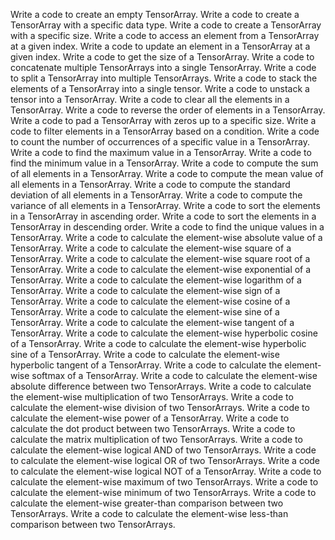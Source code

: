 Write a code to create an empty TensorArray.
Write a code to create a TensorArray with a specific data type.
Write a code to create a TensorArray with a specific size.
Write a code to access an element from a TensorArray at a given index.
Write a code to update an element in a TensorArray at a given index.
Write a code to get the size of a TensorArray.
Write a code to concatenate multiple TensorArrays into a single TensorArray.
Write a code to split a TensorArray into multiple TensorArrays.
Write a code to stack the elements of a TensorArray into a single tensor.
Write a code to unstack a tensor into a TensorArray.
Write a code to clear all the elements in a TensorArray.
Write a code to reverse the order of elements in a TensorArray.
Write a code to pad a TensorArray with zeros up to a specific size.
Write a code to filter elements in a TensorArray based on a condition.
Write a code to count the number of occurrences of a specific value in a TensorArray.
Write a code to find the maximum value in a TensorArray.
Write a code to find the minimum value in a TensorArray.
Write a code to compute the sum of all elements in a TensorArray.
Write a code to compute the mean value of all elements in a TensorArray.
Write a code to compute the standard deviation of all elements in a TensorArray.
Write a code to compute the variance of all elements in a TensorArray.
Write a code to sort the elements in a TensorArray in ascending order.
Write a code to sort the elements in a TensorArray in descending order.
Write a code to find the unique values in a TensorArray.
Write a code to calculate the element-wise absolute value of a TensorArray.
Write a code to calculate the element-wise square of a TensorArray.
Write a code to calculate the element-wise square root of a TensorArray.
Write a code to calculate the element-wise exponential of a TensorArray.
Write a code to calculate the element-wise logarithm of a TensorArray.
Write a code to calculate the element-wise sign of a TensorArray.
Write a code to calculate the element-wise cosine of a TensorArray.
Write a code to calculate the element-wise sine of a TensorArray.
Write a code to calculate the element-wise tangent of a TensorArray.
Write a code to calculate the element-wise hyperbolic cosine of a TensorArray.
Write a code to calculate the element-wise hyperbolic sine of a TensorArray.
Write a code to calculate the element-wise hyperbolic tangent of a TensorArray.
Write a code to calculate the element-wise softmax of a TensorArray.
Write a code to calculate the element-wise absolute difference between two TensorArrays.
Write a code to calculate the element-wise multiplication of two TensorArrays.
Write a code to calculate the element-wise division of two TensorArrays.
Write a code to calculate the element-wise power of a TensorArray.
Write a code to calculate the dot product between two TensorArrays.
Write a code to calculate the matrix multiplication of two TensorArrays.
Write a code to calculate the element-wise logical AND of two TensorArrays.
Write a code to calculate the element-wise logical OR of two TensorArrays.
Write a code to calculate the element-wise logical NOT of a TensorArray.
Write a code to calculate the element-wise maximum of two TensorArrays.
Write a code to calculate the element-wise minimum of two TensorArrays.
Write a code to calculate the element-wise greater-than comparison between two TensorArrays.
Write a code to calculate the element-wise less-than comparison between two TensorArrays.